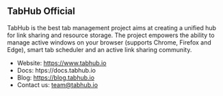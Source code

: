 ## TabHub Official

TabHub is the best tab management project aims at creating a unified hub for link sharing and resource storage. The project empowers the ability to manage active windows on your browser (supports Chrome, Firefox and Edge), smart tab scheduler and an active link sharing community. 

- Website: https://www.tabhub.io
- Docs: htps://docs.tabhub.io
- Blog: https://blog.tabhub.io
- Contact us: team@tabhub.io
